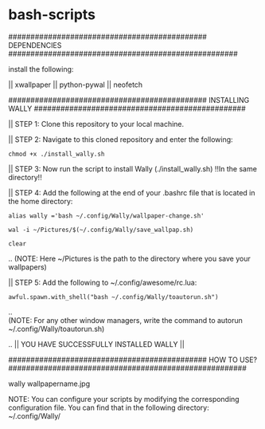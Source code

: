 # bash-scripts

############################################# DEPENDENCIES ####################################################

install the following:

|| xwallpaper 
|| python-pywal 
|| neofetch


############################################# INSTALLING WALLY  ################################################

|| STEP 1: Clone this repository to your local machine.  

|| STEP 2: Navigate to this cloned repository and enter the following:

    chmod +x ./install_wally.sh

|| STEP 3: Now run the script to install Wally (./install_wally.sh)    !!In the same directory!!

|| STEP 4: Add the following at the end of your .bashrc file that is located in the home directory: 

    alias wally ='bash ~/.config/Wally/wallpaper-change.sh' 
    
    wal -i ~/Pictures/$(~/.config/Wally/save_wallpap.sh)

    clear
..
    (NOTE: Here ~/Pictures is the path to the directory where you save your wallpapers)

|| STEP 5: Add the following to ~/.config/awesome/rc.lua:

    awful.spawn.with_shell("bash ~/.config/Wally/toautorun.sh")
 ..   
    (NOTE: For any other window managers, write the command to autorun  ~/.config/Wally/toautorun.sh)

 ..
                              || YOU HAVE SUCCESSFULLY INSTALLED WALLY ||


############################################# HOW TO USE? ######################################################

wally wallpapername.jpg

NOTE: You can configure your scripts by modifying the corresponding configuration file. You can find that in the following directory:  ~/.config/Wally/
   




